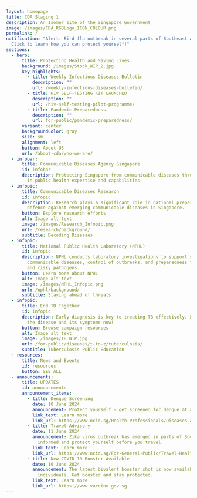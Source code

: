 ```yaml
---
layout: homepage
title: CDA Staging 1
description: An Isomer site of the Singapore Government
image: /images/CDA_RGBLogo_ICON_COLOUR.png
permalink: /
notification: "Alert: Bird flu outbreak in several parts of Southeast Asia.
  Click to learn how you can protect yourself!"
sections:
  - hero:
      title: Protecting Health and Saving Lives
      background: /images/Stock_WIP_2.jpg
      key_highlights:
        - title: Weekly Infectious Diseases Bulletin
          description: ""
          url: /weekly-infectious-diseases-bulletin/
        - title: HIV SELF-TESTING KIT LAUNCHED
          description: ""
          url: /hiv-self-testing-pilot-programme/
        - title: Pandemic Preparedness
          description: ""
          url: for-public/pandemic-preparedness/
      variant: center
      backgroundColor: gray
      size: sm
      alignment: left
      button: About US
      url: /about-cda/who-we-are/
  - infobar:
      title: Communicable Diseases Agency Singapore
      id: infobar
      description: Protecting Singapore from communicable diseases through excellence
        in public health expertise and capabilities
  - infopic:
      title: Communicable Diseases Research
      id: infopic
      description: Research plays a significant role in national preparedness and
        defence against emerging communicable diseases in Singapore.
      button: Explore research efforts
      alt: Image alt text
      image: /images/Research_Infopic.png
      url: /research/background/
      subtitle: Decoding Diseases
  - infopic:
      title: National Public Health Laboratory (NPHL)
      id: infopic
      description: NPHL conducts laboratory investigations to support surveillance of
        communicable diseases, control of outbreaks, and preparedness for new
        and risky pathogens.
      button: Learn more about NPHL
      alt: Image alt text
      image: /images/NPHL_Infopic.png
      url: /nphl/background/
      subtitle: Staying ahead of threats
  - infopic:
      title: End TB Together
      id: infopic
      description: Early diagnosis is key to treating TB effectively. Learn more about
        the disease and its symptoms now!
      button: Browse campaign resources
      alt: Image alt text
      image: /images/TB_WIP.jpg
      url: /for-public/diseases/t-to-z/tuberculosis/
      subtitle: Tuberculosis Public Education
  - resources:
      title: News and Events
      id: resources
      button: SEE ALL
  - announcements:
      title: UPDATES
      id: announcements
      announcement_items:
        - title: Dengue Screening
          date: 10 June 2024
          announcement: Protect yourself - get screened for dengue at a polyclinic near you!
          link_text: Learn more
          link_url: https://www.ncid.sg/Health-Professionals/Diseases-and-Conditions/Pages/Dengue.aspx
        - title: Travel Advisory
          date: 11 June 2024
          announcement: Zika virus outbreak has emerged in parts of South America. Stay
            informed and protect yourself before you travel.
          link_text: Learn more
          link_url: https://www.ncid.sg/For-General-Public/Travel-Health/Pages/default.aspx
        - title: New COVID-19 Booster Available
          date: 10 June 2024
          announcement: The latest bivalent booster shot is now available for eligible
            individuals. Get boosted and stay protected.
          link_text: Learn more
          link_url: https://www.vaccine.gov.sg
---
```


